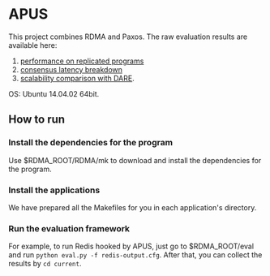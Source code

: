 # APUS

This project combines RDMA and Paxos. The raw evaluation results are available here:  
1. [performance on replicated programs](https://docs.google.com/spreadsheets/d/1MvrqbfpKeLdDNBBNahvRja3pGs5ilBgtL7p-QUyhYwk/edit#gid=0)  
2. [consensus latency breakdown](https://docs.google.com/spreadsheets/d/1MvrqbfpKeLdDNBBNahvRja3pGs5ilBgtL7p-QUyhYwk/edit#gid=976109886)  
3. [scalability comparison with DARE](https://docs.google.com/spreadsheets/d/1MvrqbfpKeLdDNBBNahvRja3pGs5ilBgtL7p-QUyhYwk/edit#gid=780560038).
  
OS: Ubuntu 14.04.02 64bit.
## How to run
### Install the dependencies for the program
Use $RDMA_ROOT/RDMA/mk to download and install the dependencies for the program.
### Install the applications
We have prepared all the Makefiles for you in each application's directory.
### Run the evaluation framework
For example, to run Redis hooked by APUS, just go to $RDMA_ROOT/eval and run `python eval.py -f redis-output.cfg`. After that, you can collect the results by `cd current`.
